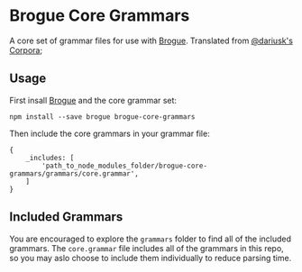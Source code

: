 # Brogue Core Grammars
A core set of grammar files for use with [Brogue](https://github.com/chippolot/brogue).
Translated from [@dariusk's](https://github.com/dariusk) [Corpora](https://github.com/dariusk/corpora);

## Usage

First insall [Brogue](https://github.com/chippolot/brogue) and the core grammar set:
```
npm install --save brogue brogue-core-grammars
```

Then include the core grammars in your grammar file:
```
{
    _includes: [
        'path_to_node_modules_folder/brogue-core-grammars/grammars/core.grammar',
    ]
}
```

## Included Grammars
You are encouraged to explore the `grammars` folder to find all of the included grammars. 
The `core.grammar` file includes all of the grammars in this repo, so you may aslo choose to 
include them individually to reduce parsing time.